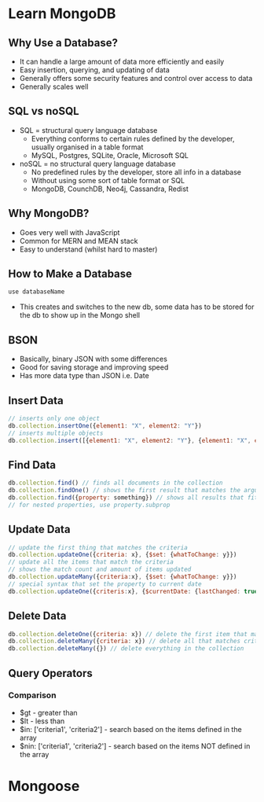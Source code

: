 # Learn MongoDB

## Why Use a Database?

- It can handle a large amount of data more efficiently and easily
- Easy insertion, querying, and updating of data
- Generally offers some security features and control over access to data
- Generally scales well

## SQL vs noSQL

- SQL = structural query language database
	- Everything conforms to certain rules defined by the developer, usually organised in a table format
	- MySQL, Postgres, SQLite, Oracle, Microsoft SQL
- noSQL = no structural query language database
	- No predefined rules by the developer, store all info in a database
	- Without using some sort of table format or SQL
	- MongoDB, CounchDB, Neo4j, Cassandra, Redist

## Why MongoDB?

- Goes very well with JavaScript
- Common for MERN and MEAN stack
- Easy to understand (whilst hard to master)

## How to Make a Database

```javascript
use databaseName
```

- This creates and switches to the new db, some data has to be stored for the db to show up in the Mongo shell

## BSON

- Basically, binary JSON with some differences
- Good for saving storage and improving speed
- Has more data type than JSON i.e. Date

## Insert Data

```javascript
// inserts only one object
db.collection.insertOne({element1: "X", element2: "Y"})
// inserts multiple objects
db.collection.insert([{element1: "X", element2: "Y"}, {element1: "X", element2: "Y"}])
```

## Find Data

```javascript
db.collection.find() // finds all documents in the collection
db.collection.findOne() // shows the first result that matches the arguements
db.collection.find({property: something}) // shows all results that fit the arguements
// for nested properties, use property.subprop
```

## Update Data

```javascript
// update the first thing that matches the criteria
db.collection.updateOne({criteria: x}, {$set: {whatToChange: y}})
// update all the items that match the criteria
// shows the match count and amount of items updated
db.collection.updateMany({criteria:x}, {$set: {whatToChange: y}})
// special syntax that set the property to current date
db.collection.updateOne({criteris:x}, {$currentDate: {lastChanged: true}})
```

## Delete Data

```javascript
db.collection.deleteOne({criteria: x}) // delete the first item that matches criteria
db.collection.deleteMany({criteria: x}) // delete all that matches criteria
db.collection.deleteMany({}) // delete everything in the collection
```

## Query Operators

### Comparison

- $gt - greater than
- $lt - less than
- $in: ['criteria1', 'criteria2'] - search based on the items defined in the array
- $nin: ['criteria1', 'criteria2'] - search based on the items NOT defined in the array



# Mongoose


